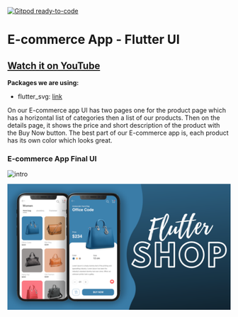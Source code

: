 [![Gitpod ready-to-code](https://img.shields.io/badge/Gitpod-ready--to--code-blue?logo=gitpod)](https://gitpod.io/#https://github.com/abuanwar072/E-commerce-App-UI-Flutter)

# E-commerce App - Flutter UI

## [Watch it on YouTube](https://youtu.be/sX5QEih_M1g)

**Packages we are using:**

- flutter_svg: [link](https://pub.dev/packages/flutter_svg)


On our E-commerce app UI has two pages one for the product page which has a horizontal list of categories then a list of our products. Then on the details page, it shows the price and short description of the product with the Buy Now button. The best part of our E-commerce app is, each product has its own color which looks great.

### E-commerce App Final UI

![intro](intro.gif)

![App UI](/ui.png)
